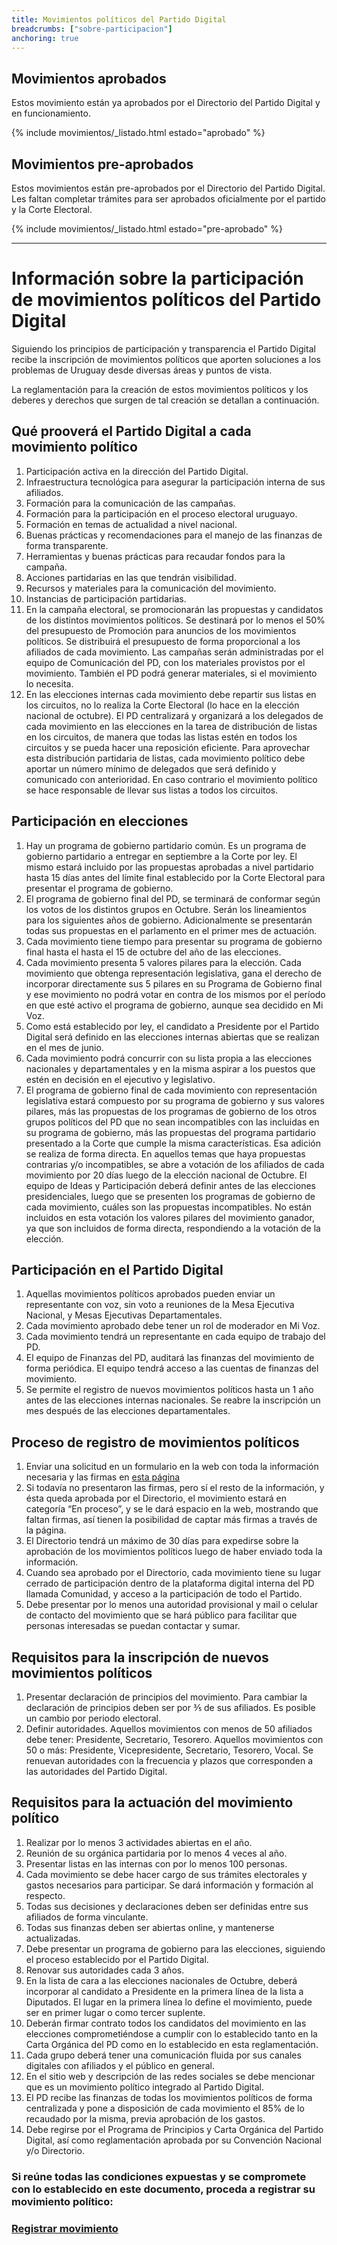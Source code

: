```yaml
---
title: Movimientos políticos del Partido Digital
breadcrumbs: ["sobre-participacion"]
anchoring: true
---
```


## Movimientos aprobados
Estos movimiento están ya aprobados por el Directorio del Partido Digital y en funcionamiento.

{% include movimientos/_listado.html estado="aprobado" %}

## Movimientos pre-aprobados
Estos movimientos están pre-aprobados por el Directorio del Partido Digital. Les faltan completar trámites para ser aprobados oficialmente por el partido y la Corte Electoral.

{% include movimientos/_listado.html estado="pre-aprobado" %}

---
# Información sobre la participación de movimientos políticos del Partido Digital

Siguiendo los principios de participación y transparencia el Partido Digital recibe la inscripción de movimientos políticos que aporten soluciones a los problemas de Uruguay desde diversas áreas y puntos de vista.

La reglamentación para la creación de estos movimientos políticos y los deberes y derechos que surgen de tal creación se detallan a continuación.

## Qué prooverá el Partido Digital a cada movimiento político
1. Participación activa en la dirección del Partido Digital.
2. Infraestructura tecnológica para asegurar la participación interna de sus afiliados.
3. Formación para la comunicación de las campañas.
4. Formación para la participación en el proceso electoral uruguayo.
5. Formación en temas de actualidad a nivel nacional.
6. Buenas prácticas y recomendaciones para el manejo de las finanzas de forma transparente.
7. Herramientas y buenas prácticas para recaudar fondos para la campaña.
8. Acciones partidarias en las que tendrán visibilidad.
9. Recursos y materiales para la comunicación del movimiento.
10. Instancias de participación partidarias.
11. En la campaña electoral, se promocionarán las propuestas y candidatos de los distintos movimientos políticos. Se destinará por lo menos el 50% del presupuesto de Promoción para anuncios de los movimientos políticos. Se distribuirá el presupuesto de forma proporcional a los afiliados de cada movimiento. Las campañas serán administradas por el equipo de Comunicación del PD, con los materiales provistos por el movimiento. También el PD podrá generar materiales, si el movimiento lo necesita.
12. En las elecciones internas cada movimiento debe repartir sus listas en los circuitos, no lo realiza la Corte Electoral (lo hace en la elección nacional de octubre). El PD centralizará y organizará a los delegados de cada movimiento en las elecciones en la tarea de distribución de listas en los circuitos, de manera que todas las listas estén en todos los circuitos y se pueda hacer una reposición eficiente. Para aprovechar esta distribución partidaria de listas, cada movimiento político debe aportar un número mínimo de delegados que será definido y comunicado con anterioridad. En caso contrario el movimiento político se hace responsable de llevar sus listas a todos los circuitos.

## Participación en elecciones
1. Hay un programa de gobierno partidario común. Es un programa de gobierno partidario a entregar en septiembre a la Corte por ley. El mismo estará incluido por las propuestas aprobadas a nivel partidario hasta 15 días antes del límite final establecido por la Corte Electoral para presentar el programa de gobierno.
2. El programa de gobierno final del PD, se terminará de conformar según los votos de los distintos grupos en Octubre. Serán los lineamientos para los siguientes años de gobierno. Adicionalmente se presentarán todas sus propuestas en el parlamento en el primer mes de actuación.
3. Cada movimiento tiene tiempo para presentar su programa de gobierno final hasta el hasta el 15 de octubre del año de las elecciones.
4. Cada movimiento presenta 5 valores pilares para la elección. Cada movimiento que obtenga representación legislativa, gana el derecho de incorporar directamente sus 5 pilares en su Programa de Gobierno final y ese movimiento no podrá votar en contra de los mismos por el período en que esté activo el programa de gobierno, aunque sea decidido en Mi Voz.
5. Como está establecido por ley, el candidato a Presidente por el Partido Digital será definido en las elecciones internas abiertas que se realizan en el mes de junio.
6. Cada movimiento podrá concurrir con su lista propia a las elecciones nacionales y departamentales y en la misma aspirar a los puestos que estén en decisión en el ejecutivo y legislativo.
7. El programa de gobierno final de cada movimiento con representación legislativa estará compuesto por su programa de gobierno y sus valores pilares, más las propuestas de los programas de gobierno de los otros grupos políticos del PD que no sean incompatibles con las incluidas en su programa de gobierno, más las propuestas del programa partidario presentado a la Corte que cumple la misma características. Esa adición se realiza de forma directa. En aquellos temas que haya propuestas contrarias y/o incompatibles, se abre a votación de los afiliados de cada movimiento por 20 días luego de la elección nacional de Octubre. El equipo de Ideas y Participación deberá definir antes de las elecciones presidenciales, luego que se presenten los programas de gobierno de cada movimiento, cuáles son las propuestas incompatibles. No están incluidos en esta votación los valores pilares del movimiento ganador, ya que son incluidos de forma directa, respondiendo a la votación de la elección.

## Participación en el Partido Digital
1. Aquellas movimientos políticos aprobados pueden enviar un representante con voz, sin voto a reuniones de la Mesa Ejecutiva Nacional, y Mesas Ejecutivas Departamentales.
2. Cada movimiento aprobado debe tener un rol de moderador en Mi Voz.
3. Cada movimiento tendrá un representante en cada equipo de trabajo del PD.
4. El equipo de Finanzas del PD, auditará las finanzas del movimiento de forma periódica. El equipo tendrá acceso a las cuentas de finanzas del movimiento.
5. Se permite el registro de nuevos movimientos políticos hasta un 1 año antes de las elecciones internas nacionales. Se reabre la inscripción un mes después de las elecciones departamentales.

## Proceso de registro de movimientos políticos
1. Enviar una solicitud en un formulario en la web con toda la información necesaria y las firmas en [esta página]({{site.url}}/movimientos/registro)
2. Si todavía no presentaron las firmas, pero sí el resto de la información, y ésta queda aprobada por el Directorio, el movimiento estará en categoría “En proceso”, y se le dará espacio en la web, mostrando que faltan firmas, así tienen la posibilidad de captar más firmas a través de la página.
3. El Directorio tendrá un máximo de 30 días para expedirse sobre la aprobación de los movimientos políticos luego de haber enviado toda la información.
4. Cuando sea aprobado por el Directorio, cada movimiento tiene su lugar cerrado de participación dentro de la plataforma digital interna del PD llamada Comunidad, y acceso a la participación de todo el Partido.
5. Debe presentar por lo menos una autoridad provisional y mail o celular de contacto del movimiento que se hará público para facilitar que personas interesadas se puedan contactar y sumar.

## Requisitos para la inscripción de nuevos movimientos políticos
1. Presentar declaración de principios del movimiento. Para cambiar la declaración de principios deben ser por ⅗ de sus afiliados. Es posible un cambio por periodo electoral.
2. Definir autoridades. Aquellos movimientos con menos de 50 afiliados debe tener: Presidente, Secretario, Tesorero. Aquellos movimientos con 50 o más: Presidente, Vicepresidente, Secretario, Tesorero, Vocal. Se renuevan autoridades con la frecuencia y plazos que corresponden a las autoridades del Partido Digital.

## Requisitos para la actuación del movimiento político
1. Realizar por lo menos 3 actividades abiertas en el año.
2. Reunión de su orgánica partidaria por lo menos 4 veces al año.
3. Presentar listas en las internas con por lo menos 100 personas.
4. Cada movimiento se debe hacer cargo de sus trámites electorales y gastos necesarios para participar. Se dará información y formación al respecto.
5. Todas sus decisiones y declaraciones deben ser definidas entre sus afiliados de forma vinculante.
6. Todas sus finanzas deben ser abiertas online, y mantenerse actualizadas.
7. Debe presentar un programa de gobierno para las elecciones, siguiendo el proceso establecido por el Partido Digital.
8. Renovar sus autoridades cada 3 años.
9. En la lista de cara a las elecciones nacionales de Octubre, deberá incorporar al candidato a Presidente en la primera línea de la lista a Diputados. El lugar en la primera línea lo define el movimiento, puede ser en primer lugar o como tercer suplente.
10. Deberán firmar contrato todos los candidatos del movimiento en las elecciones comprometiéndose a cumplir con lo establecido tanto en la Carta Orgánica del PD como en lo establecido en esta reglamentación.
11. Cada grupo deberá tener una comunicación fluida por sus canales digitales con afiliados y el público en general.
12. En el sitio web y descripción de las redes sociales se debe mencionar que es un movimiento político integrado al Partido Digital.
13. El PD recibe las finanzas de todas los movimientos políticos de forma centralizada y pone a disposición de cada movimiento el 85% de lo recaudado por la misma, previa aprobación de los gastos.
14. Debe regirse por el Programa de Principios y Carta Orgánica del Partido Digital, así como reglamentación aprobada por su Convención Nacional y/o Directorio.

<h3>Si reúne todas las condiciones expuestas y se compromete con lo establecido en este documento, proceda a registrar su movimiento político:<h3>
<a href="registro" class="w-full text-center rounded-lg bg-orange-500 px-6 py-3 text-base leading-6 font-medium text-white hover:bg-orange-700 focus:outline-none focus:shadow-outline transition ease-in-out duration-150">
    Registrar movimiento
</a>

